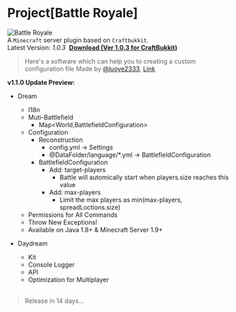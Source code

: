 # Project[Battle Royale]
![Battle Royale](https://klnsyf-sun.github.io/img/Battle-Royale.png)  
A `Minecraft` server plugin based on `Craftbukkit`.  
Latest Version: *1.0.3*  [**Download (Ver 1.0.3 for CraftBukkit)**](https://raw.githubusercontent.com/Klnsyf-Sun/Battle-Royale/master/target/Battle%20Royale%201.0.3.jar)
> Here's a software which can help you to creating a custom configuration file
> Made by [@luoye2333](https://github.com/luoye2333), [Link](https://github.com/luoye2333/CreateSettings-for-BattleRoyale)

**v1.1.0 Update Preview:**  
- Dream  
  - I18n  
  - Muti-Battlefield  
    - Map<World,BattlefieldConfiguration>  
  - Configuration  
    - Reconstruction  
      - config.yml → Settings  
      - @DataFolder/language/*.yml → BattlefieldConfiguration  
    - BattlefieldConfiguration  
      - Add: target-players  
        - Battle will automically start when players.size reaches this value  
      - Add: max-players  
        - Limit the max players as min(max-players, spreadLoctions.size)  
  - Permissions for All Commands  
  - Throw New Exceptions!  
  - Available on Java 1.8+ & Minecraft Server 1.9+  
	
- Daydream  
  - Kit  
  - Console Logger  
  - API  
  - Optimization for Multiplayer  
  
> Release in 14 days...
